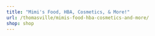 ```yaml
---
title: "Mimi's Food, HBA, Cosmetics, & More!"
url: /thomasville/mimis-food-hba-cosmetics-and-more/
shop: shop
---
```

